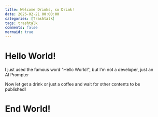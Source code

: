 ```yaml
---
title: Welcome Drinks, so Drink!
date: 2025-02-21 00:00:00
categories: [Trashtalk]
tags: trashtalk
comments: false 
mermaid: true
---
```


# Hello World!

I just used the famous word "Hello World!", but I'm not a developer, just an AI Prompter

Now let get a drink or just a coffee and wait for other contents to be published!

# End World!

